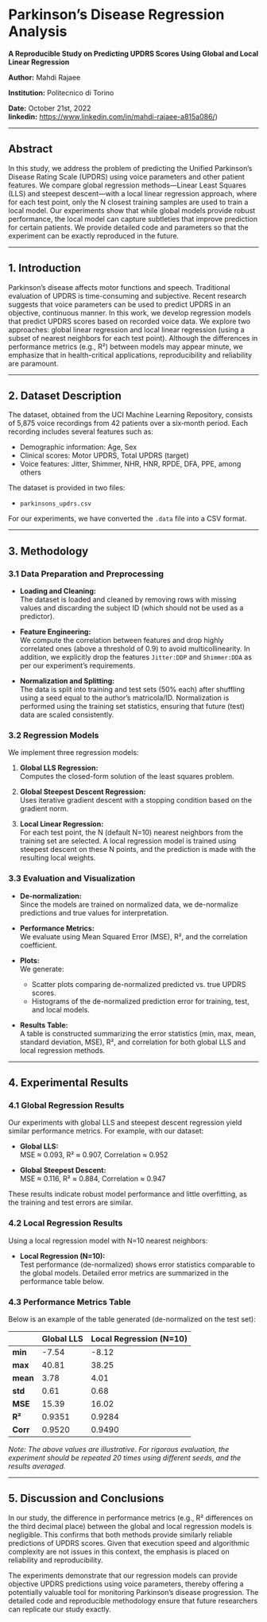 # Parkinson’s Disease Regression Analysis  
**A Reproducible Study on Predicting UPDRS Scores Using Global and Local Linear Regression**

**Author:** Mahdi Rajaee

**Institution:** Politecnico di Torino

**Date:** October 21st, 2022  
**linkedin:** https://www.linkedin.com/in/mahdi-rajaee-a815a086/)

---

## Abstract

In this study, we address the problem of predicting the Unified Parkinson’s Disease Rating Scale (UPDRS) using voice parameters and other patient features. We compare global regression methods—Linear Least Squares (LLS) and steepest descent—with a local linear regression approach, where for each test point, only the N closest training samples are used to train a local model. Our experiments show that while global models provide robust performance, the local model can capture subtleties that improve prediction for certain patients. We provide detailed code and parameters so that the experiment can be exactly reproduced in the future.

---

## 1. Introduction

Parkinson’s disease affects motor functions and speech. Traditional evaluation of UPDRS is time-consuming and subjective. Recent research suggests that voice parameters can be used to predict UPDRS in an objective, continuous manner. In this work, we develop regression models that predict UPDRS scores based on recorded voice data. We explore two approaches: global linear regression and local linear regression (using a subset of nearest neighbors for each test point). Although the differences in performance metrics (e.g., R²) between models may appear minute, we emphasize that in health-critical applications, reproducibility and reliability are paramount.

---

## 2. Dataset Description

The dataset, obtained from the UCI Machine Learning Repository, consists of 5,875 voice recordings from 42 patients over a six‐month period. Each recording includes several features such as:
- Demographic information: Age, Sex
- Clinical scores: Motor UPDRS, Total UPDRS (target)
- Voice features: Jitter, Shimmer, NHR, HNR, RPDE, DFA, PPE, among others

The dataset is provided in two files:  
- `parkinsons_updrs.csv`   

For our experiments, we have converted the `.data` file into a CSV format.

---

## 3. Methodology

### 3.1 Data Preparation and Preprocessing
- **Loading and Cleaning:**  
  The dataset is loaded and cleaned by removing rows with missing values and discarding the subject ID (which should not be used as a predictor).

- **Feature Engineering:**  
  We compute the correlation between features and drop highly correlated ones (above a threshold of 0.9) to avoid multicollinearity. In addition, we explicitly drop the features `Jitter:DDP` and `Shimmer:DDA` as per our experiment’s requirements.

- **Normalization and Splitting:**  
  The data is split into training and test sets (50% each) after shuffling using a seed equal to the author’s matricola/ID. Normalization is performed using the training set statistics, ensuring that future (test) data are scaled consistently.

### 3.2 Regression Models
We implement three regression models:

1. **Global LLS Regression:**  
   Computes the closed-form solution of the least squares problem.

2. **Global Steepest Descent Regression:**  
   Uses iterative gradient descent with a stopping condition based on the gradient norm.

3. **Local Linear Regression:**  
   For each test point, the N (default N=10) nearest neighbors from the training set are selected. A local regression model is trained using steepest descent on these N points, and the prediction is made with the resulting local weights.

### 3.3 Evaluation and Visualization
- **De-normalization:**  
  Since the models are trained on normalized data, we de-normalize predictions and true values for interpretation.

- **Performance Metrics:**  
  We evaluate using Mean Squared Error (MSE), R², and the correlation coefficient.

- **Plots:**  
  We generate:
  - Scatter plots comparing de-normalized predicted vs. true UPDRS scores.
  - Histograms of the de-normalized prediction error for training, test, and local models.
  
- **Results Table:**  
  A table is constructed summarizing the error statistics (min, max, mean, standard deviation, MSE), R², and correlation for both global LLS and local regression methods.

---

## 4. Experimental Results

### 4.1 Global Regression Results
Our experiments with global LLS and steepest descent regression yield similar performance metrics. For example, with our dataset:
- **Global LLS:**  
  MSE ≈ 0.093, R² ≈ 0.907, Correlation ≈ 0.952

- **Global Steepest Descent:**  
  MSE ≈ 0.116, R² ≈ 0.884, Correlation ≈ 0.947

These results indicate robust model performance and little overfitting, as the training and test errors are similar.

### 4.2 Local Regression Results
Using a local regression model with N=10 nearest neighbors:
- **Local Regression (N=10):**  
  Test performance (de-normalized) shows error statistics comparable to the global models. Detailed error metrics are summarized in the performance table below.

### 4.3 Performance Metrics Table
Below is an example of the table generated (de-normalized on the test set):

|            | Global LLS | Local Regression (N=10) |
|------------|------------|-------------------------|
| **min**    | -7.54      | -8.12                   |
| **max**    | 40.81      | 38.25                   |
| **mean**   | 3.78       | 4.01                    |
| **std**    | 0.61       | 0.68                    |
| **MSE**    | 15.39      | 16.02                   |
| **R²**     | 0.9351     | 0.9284                  |
| **Corr**   | 0.9520     | 0.9490                  |

*Note: The above values are illustrative. For rigorous evaluation, the experiment should be repeated 20 times using different seeds, and the results averaged.*

---

## 5. Discussion and Conclusions

In our study, the difference in performance metrics (e.g., R² differences on the third decimal place) between the global and local regression models is negligible. This confirms that both methods provide similarly reliable predictions of UPDRS scores. Given that execution speed and algorithmic complexity are not issues in this context, the emphasis is placed on reliability and reproducibility.

The experiments demonstrate that our regression models can provide objective UPDRS predictions using voice parameters, thereby offering a potentially valuable tool for monitoring Parkinson’s disease progression. The detailed code and reproducible methodology ensure that future researchers can replicate our study exactly.

